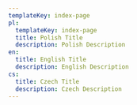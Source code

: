 ```yaml
---
templateKey: index-page
pl:
  templateKey: index-page
  title: Polish Title
  description: Polish Description
en:
  title: English Title
  description: English Description
cs:
  title: Czech Title
  description: Czech Description
---
```

